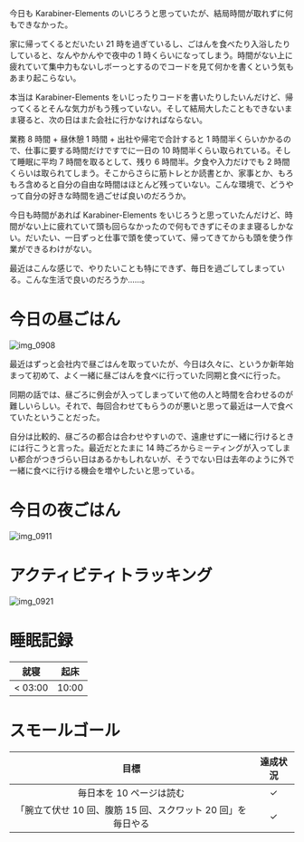 今日も Karabiner-Elements のいじろうと思っていたが、結局時間が取れずに何もできなかった。

家に帰ってくるとだいたい 21 時を過ぎているし、ごはんを食べたり入浴したりしていると、なんやかんやで夜中の 1 時くらいになってしまう。時間がない上に疲れていて集中力もないしボーっとするのでコードを見て何かを書くという気もあまり起こらない。

本当は Karabiner-Elements をいじったりコードを書いたりしたいんだけど、帰ってくるとそんな気力がもう残っていない。そして結局大したこともできないまま寝ると、次の日はまた会社に行かなければならない。

業務 8 時間 + 昼休憩 1 時間 + 出社や帰宅で合計すると 1 時間半くらいかかるので、仕事に要する時間だけですでに一日の 10 時間半くらい取られている。そして睡眠に平均 7 時間を取るとして、残り 6 時間半。夕食や入力だけでも 2 時間くらいは取られてしまう。そこからさらに筋トレとか読書とか、家事とか、もろもろ含めると自分の自由な時間はほとんど残っていない。こんな環境で、どうやって自分の好きな時間を過ごせば良いのだろうか。

今日も時間があれば Karabiner-Elements をいじろうと思っていたんだけど、時間がない上に疲れていて頭も回らなかったので何もできずにそのまま寝るしかない。だいたい、一日ずっと仕事で頭を使っていて、帰ってきてからも頭を使う作業ができるわけがない。

最近はこんな感じで、やりたいことも特にできず、毎日を過ごしてしまっている。こんな生活で良いのだろうか......。

# 今日の昼ごはん
![img_0908](/images/2019/01/img_0908.jpg)

最近はずっと会社内で昼ごはんを取っていたが、今日は久々に、というか新年始まって初めて、よく一緒に昼ごはんを食べに行っていた同期と食べに行った。

同期の話では、昼ごろに例会が入ってしまっていて他の人と時間を合わせるのが難しいらしい。それで、毎回合わせてもらうのが悪いと思って最近は一人で食べていたということだった。

自分は比較的、昼ごろの都合は合わせやすいので、遠慮せずに一緒に行けるときには行こうと言った。最近だとたまに 14 時ごろからミーティングが入ってしまい都合がつきづらい日はあるかもしれないが、そうでない日は去年のように外で一緒に食べに行ける機会を増やしたいと思っている。

# 今日の夜ごはん
![img_0911](/images/2019/01/img_0911.jpg)

# アクティビティトラッキング
![img_0921](/images/2019/01/img_0921.png)

# 睡眠記録
| 就寝 | 起床 |
|:---:|:---:|
| < 03:00 | 10:00 |

# スモールゴール
| 目標 | 達成状況 |
|:---:|:---:|
| 毎日本を 10 ページは読む | ✓ |
| 「腕立て伏せ 10 回、腹筋 15 回、スクワット 20 回」を毎日やる | ✓ |
